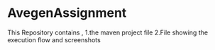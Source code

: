 # AvegenAssignment
This Repository contains , 1.the maven project file
2.File showing the execution flow and screenshots
